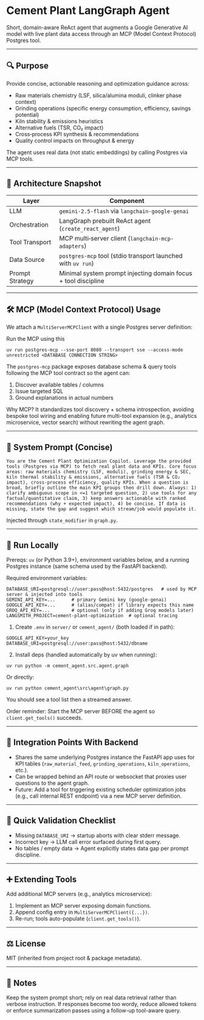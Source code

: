 # Cement Plant LangGraph Agent

Short, domain-aware ReAct agent that augments a Google Generative AI model with live plant data access through an MCP (Model Context Protocol) Postgres tool.

---

## 🔍 Purpose

Provide concise, actionable reasoning and optimization guidance across:

- Raw materials chemistry (LSF, silica/alumina moduli, clinker phase context)
- Grinding operations (specific energy consumption, efficiency, savings potential)
- Kiln stability & emissions heuristics
- Alternative fuels (TSR, CO₂ impact)
- Cross‑process KPI synthesis & recommendations
- Quality control impacts on throughput & energy

The agent uses real data (not static embeddings) by calling Postgres via MCP tools.

---

## 🧩 Architecture Snapshot

| Layer           | Component                                                      |
| --------------- | -------------------------------------------------------------- |
| LLM             | `gemini-2.5-flash` via `langchain-google-genai`                |
| Orchestration   | LangGraph prebuilt ReAct agent (`create_react_agent`)          |
| Tool Transport  | MCP multi‑server client (`langchain-mcp-adapters`)             |
| Data Source     | `postgres-mcp` tool (stdio transport launched with `uv run`)   |
| Prompt Strategy | Minimal system prompt injecting domain focus + tool discipline |

---

## 🛠️ MCP (Model Context Protocol) Usage

We attach a `MultiServerMCPClient` with a single Postgres server definition:

Run the MCP using this

```
uv run postgres-mcp --sse-port 8080 --transport sse --access-mode unrestricted <DATABASE CONNECTION STRING>
```

The `postgres-mcp` package exposes database schema & query tools following the MCP tool contract so the agent can:

1. Discover available tables / columns
2. Issue targeted SQL
3. Ground explanations in actual numbers

Why MCP? It standardizes tool discovery + schema introspection, avoiding bespoke tool wiring and enabling future multi-tool expansion (e.g., analytics microservice, vector search) without rewriting the agent graph.

---

## 🧠 System Prompt (Concise)

```
You are the Cement Plant Optimization Copilot. Leverage the provided tools (Postgres via MCP) to fetch real plant data and KPIs. Core focus areas: raw materials chemistry (LSF, moduli), grinding energy & SEC, kiln thermal stability & emissions, alternative fuels (TSR & CO₂ impact), cross‑process efficiency, quality KPIs. When a question is broad, briefly outline the main KPI groups then drill down. Always: 1) clarify ambiguous scope in <=1 targeted question, 2) use tools for any factual/quantitative claim, 3) keep answers actionable with ranked recommendations (why + expected impact), 4) be concise. If data is missing, state the gap and suggest which stream/job would populate it.
```

Injected through `state_modifier` in `graph.py`.

---

## 🚀 Run Locally

Prereqs: `uv` (or Python 3.9+), environment variables below, and a running Postgres instance (same schema used by the FastAPI backend).

Required environment variables:

```
DATABASE_URI=postgresql://user:pass@host:5432/postgres   # used by MCP server & injected into tools
GEMINI_API_KEY=...      # primary Gemini key (google-genai)
GOOGLE_API_KEY=...      # (alias/compat) if library expects this name
GROQ_API_KEY=...        # optional (only if adding Groq models later)
LANGSMITH_PROJECT=cement-plant-optimization  # optional tracing
```

1. Create `.env` in `server/` or `cement_agent/` (both loaded if in path):

```
GOOGLE_API_KEY=your_key
DATABASE_URI=postgresql://user:pass@host:5432/dbname
```

2. Install deps (handled automatically by uv when running):

```
uv run python -m cement_agent.src.agent.graph
```

Or directly:

```
uv run python cement_agent\src\agent\graph.py
```

You should see a tool list then a streamed answer.

Order reminder: Start the MCP server BEFORE the agent so `client.get_tools()` succeeds.

---

## 🔗 Integration Points With Backend

- Shares the same underlying Postgres instance the FastAPI app uses for KPI tables (`raw_material_feed`, `grinding_operations`, `kiln_operations`, etc.).
- Can be wrapped behind an API route or websocket that proxies user questions to the agent graph.
- Future: Add a tool for triggering existing scheduler optimization jobs (e.g., call internal REST endpoint) via a new MCP server definition.

---

## 🧪 Quick Validation Checklist

- Missing `DATABASE_URI` -> startup aborts with clear stderr message.
- Incorrect key -> LLM call error surfaced during first query.
- No tables / empty data -> Agent explicitly states data gap per prompt discipline.

---

## ➕ Extending Tools

Add additional MCP servers (e.g., analytics microservice):

1. Implement an MCP server exposing domain functions.
2. Append config entry in `MultiServerMCPClient({...})`.
3. Re-run; tools auto-populate (`client.get_tools()`).

---

## ⚖️ License

MIT (inherited from project root & package metadata).

---

## 📌 Notes

Keep the system prompt short; rely on real data retrieval rather than verbose instruction. If responses become too wordy, reduce allowed tokens or enforce summarization passes using a follow-up tool-aware query.
